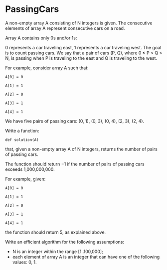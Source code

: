 # PassingCars
A non-empty array A consisting of N integers is given. The consecutive elements of array A represent consecutive cars on a road.

Array A contains only 0s and/or 1s:

0 represents a car traveling east,
1 represents a car traveling west.
The goal is to count passing cars. We say that a pair of cars (P, Q), where 0 ≤ P < Q < N, is passing when P is traveling to the east and Q is traveling to the west.

For example, consider array A such that:

  `A[0] = 0`

  `A[1] = 1`

  `A[2] = 0`

  `A[3] = 1`

  `A[4] = 1`

We have five pairs of passing cars: (0, 1), (0, 3), (0, 4), (2, 3), (2, 4).

Write a function:

`def solution(A)`

that, given a non-empty array A of N integers, returns the number of pairs of passing cars.

The function should return −1 if the number of pairs of passing cars exceeds 1,000,000,000.

For example, given:

  `A[0] = 0`

  `A[1] = 1`

  `A[2] = 0`

  `A[3] = 1`

  `A[4] = 1`

the function should return 5, as explained above.

Write an efficient algorithm for the following assumptions:

* N is an integer within the range [1..100,000];
* each element of array A is an integer that can have one of the following values: 0, 1.